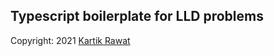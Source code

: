 ## Typescript boilerplate for LLD problems

Copyright: 2021 [Kartik Rawat](https://github.com/kartik1998)
